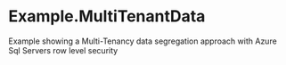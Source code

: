 # Example.MultiTenantData
Example showing a Multi-Tenancy data segregation approach with Azure Sql Servers row level security
